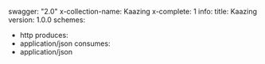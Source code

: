 swagger: "2.0"
x-collection-name: Kaazing
x-complete: 1
info:
  title: Kaazing
  version: 1.0.0
schemes:
- http
produces:
- application/json
consumes:
- application/json